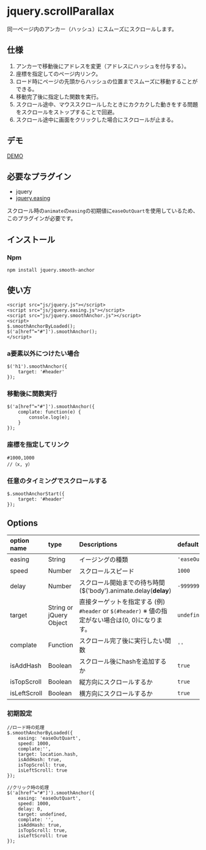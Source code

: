 # jquery.scrollParallax

同一ページ内のアンカー（ハッシュ）にスムーズにスクロールします。

仕様
------
1. アンカーで移動後にアドレスを変更（アドレスにハッシュを付与する）。
2. 座標を指定してのページ内リンク。
4. ロード時にページの先頭からハッシュの位置までスムーズに移動することができる。
5. 移動完了後に指定した関数を実行。
6. スクロール途中、マウススクロールしたときにカクカクした動きをする問題をスクロールをストップすることで回避。
7. スクロール途中に画面をクリックした場合にスクロールが止まる。

デモ
------

[DEMO](http://github.develo.org/jquery.smoothAnchor/)


必要なプラグイン
------

* jquery
* [jquery.easing](https://github.com/gdsmith/jquery.easing)


スクロール時の`animate`の`easing`の初期値に`easeOutQuart`を使用しているため、このプラグインが必要です。


## インストール

### Npm

	npm install jquery.smooth-anchor


使い方
------
    <script src="js/jquery.js"></script>
    <script src="js/jquery.easing.js"></script>
    <script src="js/jquery.smoothAnchor.js"></script>
    <script>
    $.smoothAnchorByLoaded();
    $('a[href^="#"]').smoothAnchor();
    </script>

### a要素以外につけたい場合
    $('h1').smoothAnchor({
    	target: '#header'
    });


### 移動後に関数実行
    $('a[href^="#"]').smoothAnchor({
    	complate: function(e) {
    		console.log(e);
    	}
    });


### 座標を指定してリンク
 	#1000,1000
 	//（x, y）


### 任意のタイミングでスクロールする

    $.smoothAnchorStart({
    	target: '#header'
    });

Options
------

| option name| type | Descriptions |default
|:-----------|:------------|:------------|:------------|
| easing | String | イージングの種類 |`'easeOutQuart'`
| speed | Number | スクロールスピード | `1000`
| delay | Number | スクロール開始までの待ち時間($('body').animate.delay(**delay**) |`-999999`
| target | String or jQuery Object | 直接ターゲットを指定する (例) `#header` or `$(#header)`  ※ 値の指定がない場合は(0, 0)になります。 | `undefined`
| complate | Function | スクロール完了後に実行したい関数 | `''`
| isAddHash | Boolean | スクロール後にhashを追加するか | `true`
| isTopScroll | Boolean | 縦方向にスクロールするか | `true`
| isLeftScroll | Boolean | 横方向にスクロールするか | `true`

### 初期設定 ###
	//ロード時の処理
    $.smoothAnchorByLoaded({
        easing: 'easeOutQuart',
        speed: 1000,
        complate:'',
        target: location.hash,
        isAddHash: true,
        isTopScroll: true,
        isLeftScroll: true
    });

	//クリック時の処理
    $('a[href^="#"]').smoothAnchor({
        easing: 'easeOutQuart',
        speed: 1000,
        delay: 0,
        target: undefined,
        complate: '',
        isAddHash: true,
        isTopScroll: true,
        isLeftScroll: true
    });
